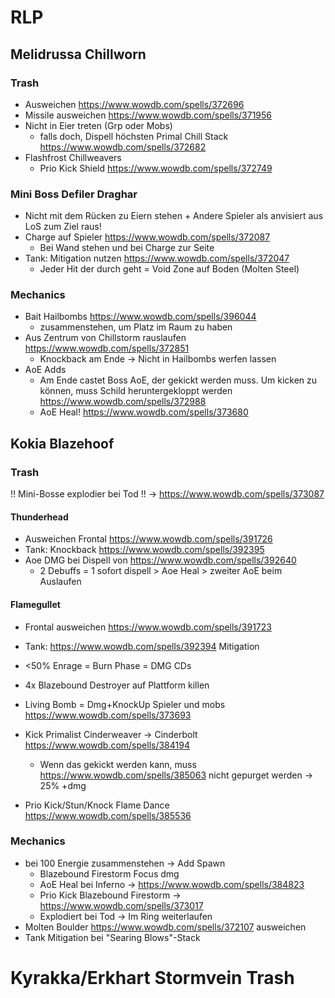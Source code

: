 # RLP
## Melidrussa Chillworn
### Trash
 - Ausweichen https://www.wowdb.com/spells/372696
 - Missile ausweichen https://www.wowdb.com/spells/371956
 -  Nicht in Eier treten (Grp oder Mobs)
    - falls doch, Dispell höchsten Primal Chill Stack https://www.wowdb.com/spells/372682
 - Flashfrost Chillweavers   
    - Prio Kick Shield https://www.wowdb.com/spells/372749

### Mini Boss Defiler Draghar 
- Nicht mit dem Rücken zu Eiern stehen + Andere Spieler als anvisiert aus LoS zum Ziel raus!
- Charge auf Spieler https://www.wowdb.com/spells/372087
    - Bei Wand stehen und bei Charge zur Seite
- Tank: Mitigation nutzen https://www.wowdb.com/spells/372047
    - Jeder Hit der durch geht = Void Zone auf Boden (Molten Steel)

### Mechanics
 - Bait Hailbombs  https://www.wowdb.com/spells/396044
    - zusammenstehen, um Platz im Raum zu haben
 - Aus Zentrum von Chillstorm rauslaufen https://www.wowdb.com/spells/372851
    - Knockback am Ende -> Nicht in Hailbombs werfen lassen
 - AoE Adds
    - Am Ende castet Boss AoE, der gekickt werden muss. Um kicken zu können, muss Schild heruntergekloppt werden https://www.wowdb.com/spells/372988
    - AoE Heal! https://www.wowdb.com/spells/373680



## Kokia Blazehoof
### Trash
!! Mini-Bosse explodier bei Tod !! -> https://www.wowdb.com/spells/373087

#### Thunderhead
- Ausweichen Frontal https://www.wowdb.com/spells/391726
- Tank: Knockback https://www.wowdb.com/spells/392395
- Aoe DMG bei Dispell von https://www.wowdb.com/spells/392640
    - 2 Debuffs = 1 sofort dispell > Aoe Heal > zweiter AoE beim Auslaufen
#### Flamegullet
- Frontal ausweichen https://www.wowdb.com/spells/391723
- Tank: https://www.wowdb.com/spells/392394  Mitigation
- <50% Enrage = Burn Phase = DMG CDs


- 4x Blazebound Destroyer auf Plattform killen
- Living Bomb = Dmg+KnockUp Spieler und mobs https://www.wowdb.com/spells/373693


 - Kick Primalist Cinderweaver -> Cinderbolt https://www.wowdb.com/spells/384194
    - Wenn das gekickt werden kann, muss https://www.wowdb.com/spells/385063 nicht gepurget werden -> 25% +dmg
 - Prio Kick/Stun/Knock Flame Dance https://www.wowdb.com/spells/385536 


### Mechanics
- bei 100 Energie zusammenstehen -> Add Spawn
    -  Blazebound Firestorm Focus dmg
    -  AoE Heal bei Inferno -> https://www.wowdb.com/spells/384823
    -  Prio Kick Blazebound Firestorm -> https://www.wowdb.com/spells/373017
    -  Explodiert bei Tod -> Im Ring weiterlaufen
- Molten Boulder https://www.wowdb.com/spells/372107 ausweichen
- Tank Mitigation bei "Searing Blows"-Stack

# Kyrakka/Erkhart Stormvein Trash
